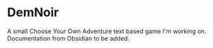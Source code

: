 # DemNoir
A small Choose Your Own Adventure text based game I'm working on. 
Documentation from Obsidian to be added.
